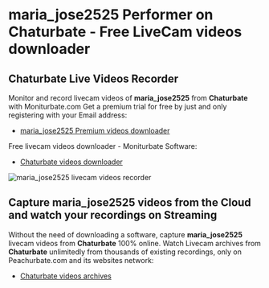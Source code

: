 # maria_jose2525 Performer on Chaturbate - Free LiveCam videos downloader

## Chaturbate Live Videos Recorder

Monitor and record livecam videos of **maria_jose2525** from **Chaturbate** with Moniturbate.com
Get a premium trial for free by just and only registering with your Email address:
* [maria_jose2525 Premium videos downloader](https://moniturbate.com/request-demo-licence-key.html)

Free livecam videos downloader - Moniturbate Software:
* [Chaturbate videos downloader](https://moniturbate.com/moniturbate-download-software.html)

![maria_jose2525 livecam videos recorder](https://peachurnet.com/templates/moniturbate-software.png)


## Capture maria_jose2525 videos from the Cloud and watch your recordings on Streaming

Without the need of downloading a software, capture **maria_jose2525** livecam videos from **Chaturbate** 100% online.
Watch Livecam archives from **Chaturbate** unlimitedly from thousands of existing recordings, only on Peachurbate.com and its websites network:
* [Chaturbate videos archives](https://peachurnet.com/)